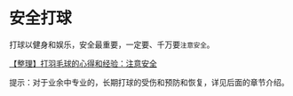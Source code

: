 # 安全打球

打球以健身和娱乐，安全最重要，一定要、千万要`注意安全`。

[【整理】打羽毛球的心得和经验：注意安全](http://www.crifan.com/play_badminton_summary_experience_attention_safety)

提示：对于业余中专业的，长期打球的受伤和预防和恢复，详见后面的章节介绍。
